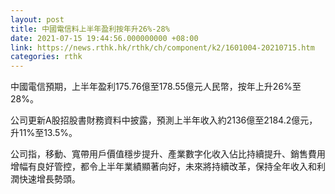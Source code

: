 ```yaml
---
layout: post
title: 中國電信料上半年盈利按年升26%-28%
date: 2021-07-15 19:44:56.000000000 +08:00
link: https://news.rthk.hk/rthk/ch/component/k2/1601004-20210715.htm
categories: rthk
---
```


中國電信預期，上半年盈利175.76億至178.55億元人民幣，按年上升26%至28%。

公司更新A股招股書財務資料中披露，預測上半年收入約2136億至2184.2億元，升11%至13.5%。

公司指，移動、寬帶用戶價值穩步提升、產業數字化收入佔比持續提升、銷售費用增幅有良好管控，都令上半年業績顯著向好，未來將持續改革，保持全年收入和利潤快速增長勢頭。
